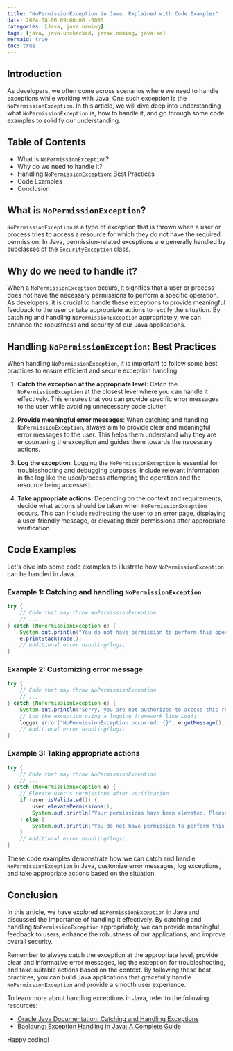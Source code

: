 ```yaml
---
title: "NoPermissionException in Java: Explained with Code Examples"
date: 2024-08-06 09:00:00 -0000
categories: [Java, java.naming]
tags: [java, java-unchecked, javax.naming, java-se]
mermaid: true
toc: true
---
```



## Introduction

As developers, we often come across scenarios where we need to handle exceptions while working with Java. One such exception is the `NoPermissionException`. In this article, we will dive deep into understanding what `NoPermissionException` is, how to handle it, and go through some code examples to solidify our understanding.

## Table of Contents

- What is `NoPermissionException`?
- Why do we need to handle it?
- Handling `NoPermissionException`: Best Practices
- Code Examples
- Conclusion

## What is `NoPermissionException`?

`NoPermissionException` is a type of exception that is thrown when a user or process tries to access a resource for which they do not have the required permission. In Java, permission-related exceptions are generally handled by subclasses of the `SecurityException` class.

## Why do we need to handle it?

When a `NoPermissionException` occurs, it signifies that a user or process does not have the necessary permissions to perform a specific operation. As developers, it is crucial to handle these exceptions to provide meaningful feedback to the user or take appropriate actions to rectify the situation. By catching and handling `NoPermissionException` appropriately, we can enhance the robustness and security of our Java applications.

## Handling `NoPermissionException`: Best Practices

When handling `NoPermissionException`, it is important to follow some best practices to ensure efficient and secure exception handling:

1. **Catch the exception at the appropriate level**: Catch the `NoPermissionException` at the closest level where you can handle it effectively. This ensures that you can provide specific error messages to the user while avoiding unnecessary code clutter.

2. **Provide meaningful error messages**: When catching and handling `NoPermissionException`, always aim to provide clear and meaningful error messages to the user. This helps them understand why they are encountering the exception and guides them towards the necessary actions.

3. **Log the exception**: Logging the `NoPermissionException` is essential for troubleshooting and debugging purposes. Include relevant information in the log like the user/process attempting the operation and the resource being accessed.

4. **Take appropriate actions**: Depending on the context and requirements, decide what actions should be taken when `NoPermissionException` occurs. This can include redirecting the user to an error page, displaying a user-friendly message, or elevating their permissions after appropriate verification.

## Code Examples

Let's dive into some code examples to illustrate how `NoPermissionException` can be handled in Java.

### Example 1: Catching and handling `NoPermissionException`

```java
try {
    // Code that may throw NoPermissionException
    // ...
} catch (NoPermissionException e) {
    System.out.println("You do not have permission to perform this operation.");
    e.printStackTrace();
    // Additional error handling/logic
}
```

### Example 2: Customizing error message

```java
try {
    // Code that may throw NoPermissionException
    // ...
} catch (NoPermissionException e) {
    System.out.println("Sorry, you are not authorized to access this resource.");
    // Log the exception using a logging framework like Log4j
    logger.error("NoPermissionException occurred: {}", e.getMessage(), e);
    // Additional error handling/logic
}
```

### Example 3: Taking appropriate actions

```java
try {
    // Code that may throw NoPermissionException
    // ...
} catch (NoPermissionException e) {
    // Elevate user's permissions after verification
    if (user.isValidated()) {
        user.elevatePermissions();
        System.out.println("Your permissions have been elevated. Please try again.");
    } else {
        System.out.println("You do not have permission to perform this operation.");
    }
    // Additional error handling/logic
}
```

These code examples demonstrate how we can catch and handle `NoPermissionException` in Java, customize error messages, log exceptions, and take appropriate actions based on the situation.

## Conclusion

In this article, we have explored `NoPermissionException` in Java and discussed the importance of handling it effectively. By catching and handling `NoPermissionException` appropriately, we can provide meaningful feedback to users, enhance the robustness of our applications, and improve overall security.

Remember to always catch the exception at the appropriate level, provide clear and informative error messages, log the exception for troubleshooting, and take suitable actions based on the context. By following these best practices, you can build Java applications that gracefully handle `NoPermissionException` and provide a smooth user experience.

To learn more about handling exceptions in Java, refer to the following resources:

- [Oracle Java Documentation: Catching and Handling Exceptions](https://docs.oracle.com/en/java/javase/14/docs/api/java.base/java/lang/Throwable.html)
- [Baeldung: Exception Handling in Java: A Complete Guide](https://www.baeldung.com/java-exceptions-guide)

Happy coding!